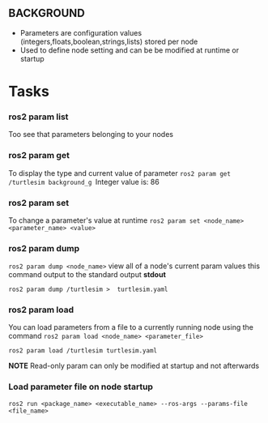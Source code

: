 ## BACKGROUND
- Parameters are configuration values (integers,floats,boolean,strings,lists) stored per node
- Used to define node setting and can be be modified at runtime or startup
# Tasks
### ros2 param list
Too see that parameters belonging to your nodes
### ros2 param get
To display the type and current value of parameter
`ros2 param get /turtlesim background_g
`Integer value is: 86

### ros2 param set
To change a parameter's value at runtime
`ros2 param set <node_name> <parameter_name> <value>`

### ros2 param dump
`ros2 param dump <node_name>`
view all of a node's current param values 
this command output to the standard output **stdout**

`ros2 param dump /turtlesim >  turtlesim.yaml`

### ros2 param load
You can load parameters from a file to a currently running node using the command
`ros2 param load <node_name> <parameter_file>`

`ros2 param load /turtlesim turtlesim.yaml`

**NOTE** Read-only param can only be modified at startup and not afterwards

### Load parameter file on node startup
`ros2 run <package_name> <executable_name> --ros-args --params-file <file_name>`